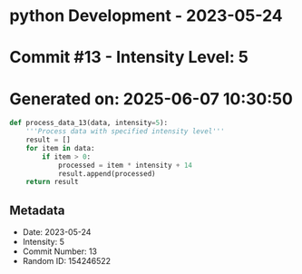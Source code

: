 ﻿# python Development - 2023-05-24
# Commit #13 - Intensity Level: 5
# Generated on: 2025-06-07 10:30:50
```python
def process_data_13(data, intensity=5):
    '''Process data with specified intensity level'''
    result = []
    for item in data:
        if item > 0:
            processed = item * intensity + 14
            result.append(processed)
    return result
```
## Metadata
- Date: 2023-05-24
- Intensity: 5
- Commit Number: 13
- Random ID: 154246522
